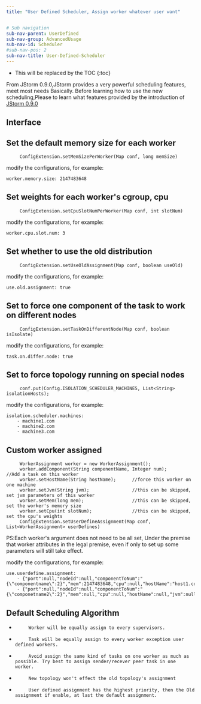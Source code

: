 ```yaml
---
title: "User Defined Scheduler, Assign worker whatever user want"


# Sub navigation
sub-nav-parent: UserDefined
sub-nav-group: AdvancedUsage
sub-nav-id: Scheduler
#sub-nav-pos: 2
sub-nav-title: User-Defined-Scheduler
---
```


* This will be replaced by the TOC
{:toc}

From JStorm 0.9.0,JStorm provides a very powerful scheduling features, meet most needs Basically.
Before learning how to use the new scheduling,Please to learn what features provided by the introduction of  [JStorm 0.9.0](http://wenku.baidu.com/view/59e81017dd36a32d7375818b.html)

## Interface
## Set the default memory size for each worker
         ConfigExtension.setMemSizePerWorker(Map conf, long memSize)
modify the configurations, for example:

```
worker.memory.size: 2147483648
```
## Set weights for each worker's cgroup, cpu 
         ConfigExtension.setCpuSlotNumPerWorker(Map conf, int slotNum)
modify the configurations, for example:

```
worker.cpu.slot.num: 3
```
## Set whether to use the old distribution 
         ConfigExtension.setUseOldAssignment(Map conf, boolean useOld)
modify the configurations, for example:

```
use.old.assignment: true
```
## Set to force one component of the task to work on different nodes
         ConfigExtension.setTaskOnDifferentNode(Map conf, boolean isIsolate)
modify the configurations, for example:

```
task.on.differ.node: true
```
## Set to force topology running on special nodes
         conf.put(Config.ISOLATION_SCHEDULER_MACHINES, List<String> isolationHosts);
modify the configurations, for example:

```
isolation.scheduler.machines: 
    - machine1.com
    - machine2.com
    - machine3.com
```
## Custom worker assigned
   
   
         WorkerAssignment worker = new WorkerAssignment();
         worker.addComponent(String compenentName, Integer num);      //Add a task on this worker
         worker.setHostName(String hostName);      //force this worker on one machine 
         worker.setJvm(String jvm);                //this can be skipped, set jvm parameters of this worker 
         worker.setMem(long mem);                  //this can be skipped, set the worker's memory size
         worker.setCpu(int slotNum);               //this can be skipped, set the cpu's weights
         ConfigExtension.setUserDefineAssignment(Map conf, List<WorkerAssignment> userDefines)
PS:Each worker's argument does not need to be all set, Under the premise that worker attributes in the legal premise, even if only to set up some parameters will still take effect.

modify the configurations, for example:

```
use.userdefine.assignment: 
    - {"port":null,"nodeId":null,"componentToNum":"{\"componentname\":2}","mem":2147483648,"cpu":null,"hostName":"host1.com","jvm":null}
    - {"port":null,"nodeId":null,"componentToNum":"{\"componetname2\":2}","mem":null,"cpu":null,"hostName":null,"jvm":null}
```
## Default Scheduling Algorithm
*          Worker will be equally assign to every supervisors.
*          Task will be equally assign to every worker exception user defined workers.
*          Avoid assign the same kind of tasks on one worker as much as possible. Try best to assign sender/recever peer task in one worker.
*          New topology won't effect the old topology's assignment
*          User defined assignment has the highest priority, then the Old assignment if enable, at last the default assignment.  

